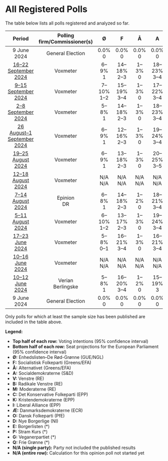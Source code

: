 # All Registered Polls

The table below lists all polls registered and analyzed so far.

| Period     | Polling firm/Commissioner(s) | Ø | F | Å | A | V | B | M | C | K | I | Æ | O | D | E | P | G | Q |
|:----------:|:----------------------------:|:--:|:--:|:--:|:--:|:--:|:--:|:--:|:--:|:--:|:--:|:--:|:--:|:--:|:--:|:--:|:--:|:--:|
| 9 June 2024 | General Election | 0.0% <br> 0 | 0.0% <br> 0 | 0.0% <br> 0 | 0.0% <br> 0 | 0.0% <br> 0 | 0.0% <br> 0 | 0.0% <br> 0 | 0.0% <br> 0 | 0.0% <br> 0 | 0.0% <br> 0 | 0.0% <br> 0 | 0.0% <br> 0 | 0.0% <br> 0 | 0.0% <br> 0 | 0.0% <br> 0 | 0.0% <br> 0 | 0.0% <br> 0 |
| [16–22 September 2024](2024-09-22-Voxmeter.html) | Voxmeter | 6–9% <br> 1 | 14–18% <br> 2–3 | 1–3% <br> 0 | 18–23% <br> 3–4 | 9–12% <br> 1–2 | 4–7% <br> 0–1 | 4–7% <br> 0–1 | 5–8% <br> 0–1 | N/A <br> N/A | 10–14% <br> 2 | 8–11% <br> 1–2 | 3–6% <br> 0–1 | N/A <br> N/A | N/A <br> N/A | N/A <br> N/A | N/A <br> N/A | N/A <br> N/A |
| [9–15 September 2024](2024-09-15-Voxmeter.html) | Voxmeter | 7–10% <br> 1–2 | 15–19% <br> 3–4 | 1–3% <br> 0 | 17–22% <br> 3–4 | 8–12% <br> 1–2 | 4–6% <br> 0–1 | 4–7% <br> 0–1 | 4–7% <br> 0–1 | N/A <br> N/A | 11–15% <br> 2–3 | 8–12% <br> 1–2 | 3–5% <br> 0–1 | N/A <br> N/A | N/A <br> N/A | N/A <br> N/A | N/A <br> N/A | N/A <br> N/A |
| [2–8 September 2024](2024-09-08-Voxmeter.html) | Voxmeter | 5–8% <br> 1 | 14–18% <br> 2–3 | 1–3% <br> 0 | 18–23% <br> 3–4 | 9–12% <br> 1–2 | 4–7% <br> 0–1 | 3–6% <br> 0–1 | 5–8% <br> 0–1 | N/A <br> N/A | 10–14% <br> 1–2 | 9–13% <br> 1–2 | 3–6% <br> 0–1 | N/A <br> N/A | N/A <br> N/A | N/A <br> N/A | N/A <br> N/A | N/A <br> N/A |
| [26 August–1 September 2024](2024-09-01-Voxmeter.html) | Voxmeter | 6–9% <br> 1 | 12–16% <br> 2–3 | 1–3% <br> 0 | 19–24% <br> 3–4 | 8–11% <br> 1–2 | 4–7% <br> 0–1 | 4–7% <br> 0–1 | 5–8% <br> 1 | N/A <br> N/A | 10–14% <br> 1–2 | 8–11% <br> 1–2 | 4–6% <br> 0–1 | N/A <br> N/A | N/A <br> N/A | N/A <br> N/A | N/A <br> N/A | N/A <br> N/A |
| [19–25 August 2024](2024-08-25-Voxmeter.html) | Voxmeter | 6–9% <br> 1 | 13–18% <br> 2–3 | 1–3% <br> 0 | 20–25% <br> 3–5 | 8–12% <br> 1–2 | 4–6% <br> 0–1 | 5–8% <br> 0–1 | 5–8% <br> 1 | N/A <br> N/A | 9–13% <br> 1–2 | 8–12% <br> 1–2 | 3–6% <br> 0–1 | N/A <br> N/A | N/A <br> N/A | N/A <br> N/A | N/A <br> N/A | N/A <br> N/A |
| [12–18 August 2024](2024-08-18-Voxmeter.html) | Voxmeter | N/A <br> N/A | N/A <br> N/A | N/A <br> N/A | N/A <br> N/A | N/A <br> N/A | N/A <br> N/A | N/A <br> N/A | N/A <br> N/A | N/A <br> N/A | N/A <br> N/A | N/A <br> N/A | N/A <br> N/A | N/A <br> N/A | N/A <br> N/A | N/A <br> N/A | N/A <br> N/A | N/A <br> N/A |
| [7–14 August 2024](2024-08-14-Epinion.html) | Epinion <br> DR | 6–8% <br> 1 | 14–18% <br> 2–3 | 1–2% <br> 0 | 18–21% <br> 3–4 | 8–10% <br> 1–2 | 3–5% <br> 0–1 | 5–7% <br> 1 | 6–8% <br> 1 | N/A <br> N/A | 11–14% <br> 2 | 10–13% <br> 2 | 4–6% <br> 0–1 | N/A <br> N/A | N/A <br> N/A | N/A <br> N/A | N/A <br> N/A | N/A <br> N/A |
| [5–11 August 2024](2024-08-11-Voxmeter.html) | Voxmeter | 6–10% <br> 1–2 | 13–17% <br> 2–3 | 1–3% <br> 0 | 19–24% <br> 3–4 | 8–12% <br> 1–2 | 4–7% <br> 0–1 | 5–9% <br> 1 | 5–8% <br> 0–1 | N/A <br> N/A | 9–13% <br> 1–2 | 8–11% <br> 1–2 | 4–6% <br> 0–1 | N/A <br> N/A | N/A <br> N/A | N/A <br> N/A | N/A <br> N/A | N/A <br> N/A |
| [17–23 June 2024](2024-06-23-Voxmeter.html) | Voxmeter | 5–8% <br> 0–1 | 16–21% <br> 3–4 | 1–3% <br> 0 | 16–21% <br> 3–4 | 8–12% <br> 1–2 | 4–7% <br> 0–1 | 5–8% <br> 1 | 5–8% <br> 0–1 | N/A <br> N/A | 11–15% <br> 2–3 | 7–11% <br> 1–2 | 3–6% <br> 0–1 | N/A <br> N/A | N/A <br> N/A | N/A <br> N/A | N/A <br> N/A | N/A <br> N/A |
| [10–16 June 2024](2024-06-16-Voxmeter.html) | Voxmeter | N/A <br> N/A | N/A <br> N/A | N/A <br> N/A | N/A <br> N/A | N/A <br> N/A | N/A <br> N/A | N/A <br> N/A | N/A <br> N/A | N/A <br> N/A | N/A <br> N/A | N/A <br> N/A | N/A <br> N/A | N/A <br> N/A | N/A <br> N/A | N/A <br> N/A | N/A <br> N/A | N/A <br> N/A |
| [10–12 June 2024](2024-06-12-Verian.html) | Verian <br> Berlingske | 5–8% <br> 1 | 16–20% <br> 3–4 | 1–2% <br> 0 | 15–19% <br> 3 | 8–12% <br> 1–2 | 4–7% <br> 0–1 | 5–8% <br> 1 | 5–8% <br> 0–1 | N/A <br> N/A | 11–15% <br> 2–3 | 9–13% <br> 1–2 | 3–6% <br> 0–1 | 0–1% <br> 0 | N/A <br> N/A | N/A <br> N/A | N/A <br> N/A | N/A <br> N/A |
| 9 June 2024 | General Election | 0.0% <br> 0 | 0.0% <br> 0 | 0.0% <br> 0 | 0.0% <br> 0 | 0.0% <br> 0 | 0.0% <br> 0 | 0.0% <br> 0 | 0.0% <br> 0 | 0.0% <br> 0 | 0.0% <br> 0 | 0.0% <br> 0 | 0.0% <br> 0 | 0.0% <br> 0 | 0.0% <br> 0 | 0.0% <br> 0 | 0.0% <br> 0 | 0.0% <br> 0 |

Only polls for which at least the sample size has been published are included in the table above.

**Legend:**
+ **Top half of each row:** Voting intentions (95% confidence interval)
+ **Bottom half of each row:** Seat projections for the European Parliament (95% confidence interval)
+ **Ø:** Enhedslisten–De Rød-Grønne (GUE/NGL)
+ **F:** Socialistisk Folkeparti (Greens/EFA)
+ **Å:** Alternativet (Greens/EFA)
+ **A:** Socialdemokraterne (S&D)
+ **V:** Venstre (RE)
+ **B:** Radikale Venstre (RE)
+ **M:** Moderaterne (RE)
+ **C:** Det Konservative Folkeparti (EPP)
+ **K:** Kristendemokraterne (EPP)
+ **I:** Liberal Alliance (EPP)
+ **Æ:** Danmarksdemokraterne (ECR)
+ **O:** Dansk Folkeparti (PfE)
+ **D:** Nye Borgerlige (NI)
+ **E:** Borgerlisten (*)
+ **P:** Stram Kurs (*)
+ **G:** Veganerpartiet (*)
+ **Q:** Frie Grønne (*)
+ **N/A (single party):** Party not included the published results
+ **N/A (entire row):** Calculation for this opinion poll not started yet


